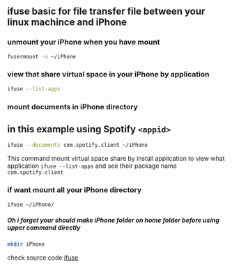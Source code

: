 ## ifuse basic for file transfer file between your linux machince and iPhone

### unmount your iPhone when you have mount

```bash
fusermount -u ~/iPhone
```

### view that share virtual space in your iPhone by application

```bash
ifuse --list-apps
```

### mount documents in iPhone directory

## in this example using Spotify `<appid>`

```bash
ifuse --documents com.spotify.client ~/iPhone
```

This command mount virtual space share by install application to view what application `ifuse --list-apps` and see their <appid> package name `com.spotify.client`

### if want mount all your iPhone directory

```bash
ifuse ~/iPhone/
```

##### Oh i forget your should make iPhone folder on home folder before using upper command directly

```bash
mkdir iPhone
```

check source code
[ifuse](https://github.com/libimobiledevice/ifuse)
